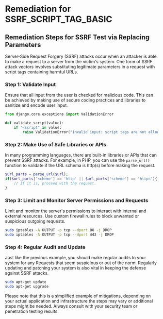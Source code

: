 # Remediation for SSRF_SCRIPT_TAG_BASIC

## Remediation Steps for SSRF Test via Replacing Parameters
Server-Side Request Forgery (SSRF) attacks occur when an attacker is able to make a request to a server from the victim's system. One form of SSRF attack vectors involves substituting legitimate parameters in a request with script tags containing harmful URLs.
### Step 1: Validate Input 
Ensure that all input from the user is checked for malicious code. This can be achieved by making use of secure coding practices and libraries to sanitize and encode user input.
```python
from django.core.exceptions import ValidationError

def validate_script(value):
    if "<script" in value:
        raise ValidationError("Invalid input: script tags are not allowed.")
```
### Step 2: Make Use of Safe Libraries or APIs
In many programming languages, there are built-in libraries or APIs that can prevent SSRF attacks. 
For example, in PHP, you can use the `parse_url()` function to validate if the URL schema is http(s) before making the request.
```php
$url_parts = parse_url($url);
if($url_parts['scheme'] == 'http' || $url_parts['scheme'] == 'https'){
    // If it is, proceed with the request.
}
```
### Step 3: Limit and Monitor Server Permissions and Requests 
Limit and monitor the server's permissions to interact with internal and external resources. Use custom firewall rules to block unwanted or suspicious outgoing requests.
```bash
sudo iptables -A OUTPUT -p tcp --dport 80 -j DROP
sudo iptables -A OUTPUT -p tcp --dport 443 -j DROP
```
### Step 4: Regular Audit and Update 
Just like the previous example, you should make regular audits to your system for any Requests that seem suspicious or out of the norm. Regularly updating and patching your system is also vital in keeping the defense against SSRF attacks.
```bash
sudo apt-get update
sudo apt-get upgrade
```
Please note that this is a simplified example of mitigations, depending on your actual application and infrastructure the steps may vary or additional steps might be needed. Always consult with your security team or penetration testing results.
